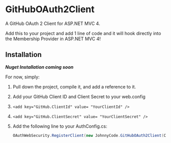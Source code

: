 GitHubOAuth2Client
==================

A GitHub OAuth 2 Client for ASP.NET MVC 4.

Add this to your project and add 1 line of code and it will hook directly into the Membership Provider in ASP.NET MVC 4!

## Installation

***Nuget Installation coming soon***

For now, simply:

1. Pull down the project, compile it, and add a reference to it.
2. Add your GitHub Client ID and Client Secret to your web.config
  1. `<add key="GitHub.ClientId" value= "YourClientId" />`
  2. `<add key="GitHub.ClientSecret" value= "YourClientSecret" />`
3. Add the following line to your AuthConfig.cs:

    ```csharp
    OAuthWebSecurity.RegisterClient(new JohnnyCode.GitHubOAuth2Client(ConfigurationManager.AppSettings["GitHub.ClientId"], ConfigurationManager.AppSettings["GitHub.ClientSecret"]), "GitHub", null);
    ```


